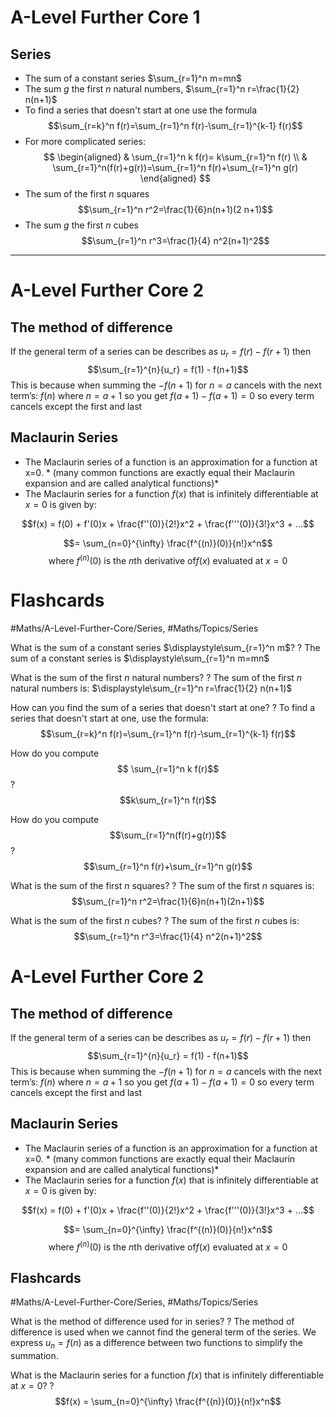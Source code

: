 # A-Level Further Core 1
## Series
- The sum of a constant series $\sum_{r=1}^n m=mn$
- The sum $g$ the first $n$ natural numbers, $\sum_{r=1}^n r=\frac{1}{2} n(n+1)$
- To find a series that doesn't start at one use the formula $$\sum_{r=k}^n f(r)=\sum_{r=1}^n f(r)-\sum_{r=1}^{k-1} f(r)$$
- For more complicated series:
$$
\begin{aligned}
& \sum_{r=1}^n k f(r)= k\sum_{r=1}^n f(r) \\
& \sum_{r=1}^n(f(r)+g(r))=\sum_{r=1}^n f(r)+\sum_{r=1}^n g(r)
\end{aligned}
$$
- The sum of the first $n$ squares $$\sum_{r=1}^n r^2=\frac{1}{6}n(n+1)(2 n+1)$$
- The sum $g$ the first $n$ cubes $$\sum_{r=1}^n r^3=\frac{1}{4} n^2(n+1)^2$$

***

# A-Level Further Core 2
## The method of difference

If the general term of a series can be describes as $u_r = f(r) - f(r+1)$ then $$\sum_{r=1}^{n}{u_r} = f(1) - f(n+1)$$
This is because when summing the $-f(n+1)$ for $n = a$ cancels with the next term’s: $f(n)$ where $n = a+1$ so you get $f(a+1) - f(a+1) = 0$ so every term cancels except the first and last

## Maclaurin Series

- The Maclaurin series of a function is an approximation for a function at x=0. * (many common functions are exactly equal their Maclaurin expansion and are called analytical functions)*
- The Maclaurin series for a function $f(x)$ that is infinitely differentiable at $x = 0$ is given by:

$$f(x) = f(0) + f'(0)x + \frac{f''(0)}{2!}x^2 + \frac{f'''(0)}{3!}x^3 + ...$$

$$= \sum_{n=0}^{\infty} \frac{f^{(n)}(0)}{n!}x^n$$$$\text{where } f^{(n)}(0) \text{ is the }n\text{th derivative of} f(x) \text{ evaluated at } x = 0$$


# Flashcards
#Maths/A-Level-Further-Core/Series, #Maths/Topics/Series  

What is the sum of a constant series $\displaystyle\sum_{r=1}^n m$?
?
The sum of a constant series is $\displaystyle\sum_{r=1}^n m=mn$ 

What is the sum of the first $n$ natural numbers?
?
The sum of the first $n$ natural numbers is:
$\displaystyle\sum_{r=1}^n r=\frac{1}{2} n(n+1)$ 

How can you find the sum of a series that doesn't start at one?
?
To find a series that doesn't start at one, use the formula:
$$\sum_{r=k}^n f(r)=\sum_{r=1}^n f(r)-\sum_{r=1}^{k-1} f(r)$$ 

How do you compute $$
\sum_{r=1}^n k f(r)$$
?
$$k\sum_{r=1}^n f(r)$$ 

How do you compute $$\sum_{r=1}^n(f(r)+g(r))$$
?
$$\sum_{r=1}^n f(r)+\sum_{r=1}^n g(r)$$ 

What is the sum of the first $n$ squares?
?
The sum of the first $n$ squares is: $$\sum_{r=1}^n r^2=\frac{1}{6}n(n+1)(2n+1)$$ 

What is the sum of the first $n$ cubes?
?
The sum of the first $n$ cubes is: $$\sum_{r=1}^n r^3=\frac{1}{4} n^2(n+1)^2$$ 

# A-Level Further Core 2
## The method of difference

If the general term of a series can be describes as $u_r = f(r) - f(r+1)$ then $$\sum_{r=1}^{n}{u_r} = f(1) - f(n+1)$$
This is because when summing the $-f(n+1)$ for $n = a$ cancels with the next term’s: $f(n)$ where $n = a+1$ so you get $f(a+1) - f(a+1) = 0$ so every term cancels except the first and last

## Maclaurin Series

- The Maclaurin series of a function is an approximation for a function at x=0. * (many common functions are exactly equal their Maclaurin expansion and are called analytical functions)*
- The Maclaurin series for a function $f(x)$ that is infinitely differentiable at $x = 0$ is given by:

$$f(x) = f(0) + f'(0)x + \frac{f''(0)}{2!}x^2 + \frac{f'''(0)}{3!}x^3 + ...$$

$$= \sum_{n=0}^{\infty} \frac{f^{(n)}(0)}{n!}x^n$$$$\text{where } f^{(n)}(0) \text{ is the }n\text{th derivative of} f(x) \text{ evaluated at } x = 0$$


## Flashcards
#Maths/A-Level-Further-Core/Series, #Maths/Topics/Series

What is the method of difference used for in series?
?
The method of difference is used when we cannot find the general term of the series. We express $u_n = f(n)$ as a difference between two functions to simplify the summation. 

What is the Maclaurin series for a function $f(x)$ that is infinitely differentiable at $x = 0$?
?
$$f(x) = \sum_{n=0}^{\infty} \frac{f^{(n)}(0)}{n!}x^n$$ 